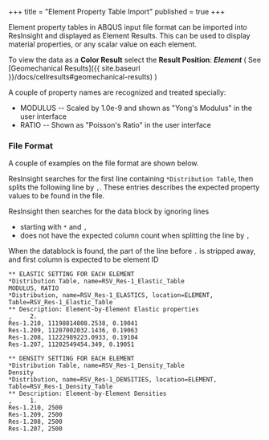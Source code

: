 +++
title = "Element Property Table Import"
published = true
+++

Element property tables in ABQUS input file format can be imported into ResInsight and displayed as Element Results. This can be used to display material properties, or any scalar value on each element.

To view the data as a **Color Result** select the **Result Position**: ***Element*** ( See [Geomechanical Results]({{ site.baseurl }}/docs/cellresults#geomechanical-results) )

A couple of property names are recognized and treated specially:
- MODULUS -- Scaled by 1.0e-9 and shown as "Yong's Modulus" in the user interface
- RATIO -- Shown as "Poisson's Ratio" in the user interface

### File Format

A couple of examples on the file format are shown below.

ResInsight searches for the first line containing `*Distribution Table`, then splits the following line by `,`. These entries describes the expected property values to be found in the file.

ResInsight then searches for the data block by ignoring lines 
- starting with `*` and `,` 
- does not have the expected column count when splitting the line by `,` 

When the datablock is found, the part of the line before `.` is stripped away, and first column is expected to be element ID

```
** ELASTIC SETTING FOR EACH ELEMENT
*Distribution Table, name=RSV_Res-1_Elastic_Table
MODULUS, RATIO
*Distribution, name=RSV_Res-1_ELASTICS, location=ELEMENT, Table=RSV_Res-1_Elastic_Table
** Description: Element-by-Element Elastic properties
,     2.
Res-1.210, 11198814808.2538, 0.19041
Res-1.209, 11207002032.1436, 0.19063
Res-1.208, 11222989223.0933, 0.19104
Res-1.207, 11202549454.349, 0.19051
```
```
** DENSITY SETTING FOR EACH ELEMENT
*Distribution Table, name=RSV_Res-1_Density_Table
Density
*Distribution, name=RSV_Res-1_DENSITIES, location=ELEMENT, Table=RSV_Res-1_Density_Table
** Description: Element-by-Element Densities
,     1.
Res-1.210, 2500
Res-1.209, 2500
Res-1.208, 2500
Res-1.207, 2500
```
